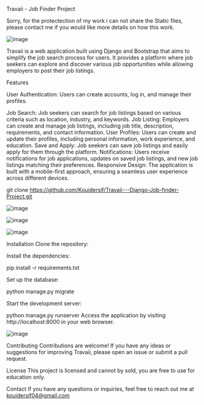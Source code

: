 Travaii - Job Finder Project

Sorry, for the protectection of my work i can not share the Static files, please contact me if you would like more details on how this work.

![image](https://github.com/Kouidersif/Travaii---Django-Job-finder-Project/assets/109435929/5f3cb26d-3653-43aa-abbf-8f2b644bb895)

Travaii is a web application built using Django and Bootstrap that aims to simplify the job search process for users. It provides a platform where job seekers can explore and discover various job opportunities while allowing employers to post their job listings.

Features

User Authentication: Users can create accounts, log in, and manage their profiles.

Job Search: Job seekers can search for job listings based on various criteria such as location, industry, and keywords.
Job Listing: Employers can create and manage job listings, including job title, description, requirements, and contact information.
User Profiles: Users can create and update their profiles, including personal information, work experience, and education.
Save and Apply: Job seekers can save job listings and easily apply for them through the platform.
Notifications: Users receive notifications for job applications, updates on saved job listings, and new job listings matching their preferences.
Responsive Design: The application is built with a mobile-first approach, ensuring a seamless user experience across different devices.


git clone https://github.com/Kouidersif/Travaii---Django-Job-finder-Project.git

![image](https://github.com/Kouidersif/Travaii---Django-Job-finder-Project/assets/109435929/cbd9dfe0-b744-4208-932e-52cac6cfda13)

![image](https://github.com/Kouidersif/Travaii---Django-Job-finder-Project/assets/109435929/bc59168c-37ae-4143-a12b-4670897f17b3)


![image](https://github.com/Kouidersif/Travaii---Django-Job-finder-Project/assets/109435929/2280faf2-f914-467b-b47f-58cd7e60affb)


Installation
Clone the repository:

Install the dependencies:

pip install -r requirements.txt


Set up the database:

python manage.py migrate

Start the development server:


python manage.py runserver
Access the application by visiting http://localhost:8000 in your web browser.


![image](https://github.com/Kouidersif/Travaii---Django-Job-finder-Project/assets/109435929/a07dd456-b3ff-4a17-ae71-988cfb1c380a)


Contributing
Contributions are welcome! If you have any ideas or suggestions for improving Travaii, please open an issue or submit a pull request.

License
This project is licensed and cannot by sold, you are free to use for education only.

Contact
If you have any questions or inquiries, feel free to reach out me at kouidersif04@gmail.com
